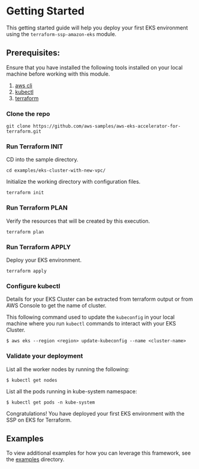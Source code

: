 # Getting Started

This getting started guide will help you deploy your first EKS environment using the `terraform-ssp-amazon-eks` module.

## Prerequisites:

Ensure that you have installed the following tools installed on your local machine before working with this module.

1. [aws cli](https://docs.aws.amazon.com/cli/latest/userguide/install-cliv2.html)
3. [kubectl](https://kubernetes.io/docs/tasks/tools/)
4. [terraform](https://learn.hashicorp.com/tutorials/terraform/install-cli)

### Clone the repo

```shell script
git clone https://github.com/aws-samples/aws-eks-accelerator-for-terraform.git
```

### Run Terraform INIT

CD into the sample directory.

```shell script
cd examples/eks-cluster-with-new-vpc/
```

Initialize the working directory with configuration files.

```shell script
terraform init
```

### Run Terraform PLAN

Verify the resources that will be created by this execution.

```shell script
terraform plan
```

### Run Terraform APPLY

Deploy your EKS environment.

```shell script
terraform apply
```

### Configure kubectl

Details for your EKS Cluster can be extracted from terraform output or from AWS Console to get the name of cluster.

This following command used to update the `kubeconfig` in your local machine where you run `kubectl` commands to interact with your EKS Cluster.

```
$ aws eks --region <region> update-kubeconfig --name <cluster-name>
```

### Validate your deployment

List all the worker nodes by running the following:

```
$ kubectl get nodes
```

List all the pods running in kube-system namespace:

```
$ kubectl get pods -n kube-system
```

Congratulations! You have deployed your first EKS environment with the SSP on EKS for Terraform.

## Examples

To view additional examples for how you can leverage this framework, see the [examples](./examples) directory.